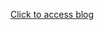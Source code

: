 

[Click to access blog](https://www.linkedin.com/pulse/housing-sales-prices-venues-data-analysis-ofistanbul-sercan-y%C4%B1ld%C4%B1z/)
